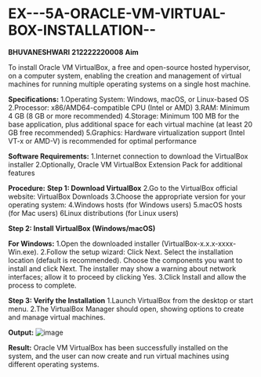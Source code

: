 # EX---5A-ORACLE-VM-VIRTUAL-BOX-INSTALLATION--
**BHUVANESHWARI**
**212222220008**
**Aim**

To install Oracle VM VirtualBox, a free and open-source hosted hypervisor, on a computer system, enabling the creation and management of virtual machines for running multiple operating systems on a single host machine.

**Specifications:**
1.Operating System: Windows, macOS, or Linux-based OS
2.Processor: x86/AMD64-compatible CPU (Intel or AMD)
3.RAM: Minimum 4 GB (8 GB or more recommended)
4.Storage: Minimum 100 MB for the base application, plus additional space for each virtual machine (at least 20 GB free recommended)
5.Graphics: Hardware virtualization support (Intel VT-x or AMD-V) is recommended for optimal performance

**Software Requirements:**
1.Internet connection to download the VirtualBox installer
2.Optionally, Oracle VM VirtualBox Extension Pack for additional features

**Procedure:**
**Step 1: Download VirtualBox**
2.Go to the VirtualBox official website: VirtualBox Downloads
3.Choose the appropriate version for your operating system:
4.Windows hosts (for Windows users)
5.macOS hosts (for Mac users)
6Linux distributions (for Linux users)

**Step 2: Install VirtualBox (Windows/macOS)**

**For Windows:**
1.Open the downloaded installer (VirtualBox-x.x.x-xxxx-Win.exe).
2.Follow the setup wizard:
  Click Next.
  Select the installation location (default is recommended).
  Choose the components you want to install and click Next.
  The installer may show a warning about network interfaces; allow it to proceed by clicking 
  Yes.
3.Click Install and allow the process to complete.

**Step 3: Verify the Installation**
1.Launch VirtualBox from the desktop or start menu.
2.The VirtualBox Manager should open, showing options to create and manage virtual machines.

**Output:**
![image](https://github.com/user-attachments/assets/d720b21b-89be-4ebe-8eae-0fc81a7ffe93)

**Result:**
Oracle VM VirtualBox has been successfully installed on the system, and the user can now create and run virtual machines using different operating systems.









